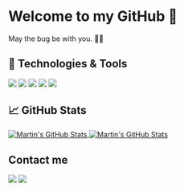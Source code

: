 # Welcome to my GitHub 👋
May the bug be with you. 🦠🦠
## 🔧 Technologies & Tools
![](https://img.shields.io/badge/Editor-Visual_Studio_Code-informational?style=flat&logo=visual-studio-code&logoColor=white&color=2bbc8a)
![](https://img.shields.io/badge/Machine_Learning-Python-informational?style=flat&logo=python&logoColor=white&color=2bbc8a)
![](https://img.shields.io/badge/Web-React-informational?style=flat&logo=react&logoColor=white&color=2bbc8a)
![](https://img.shields.io/badge/Databases-MySQL-informational?style=flat&logo=MySQL&logoColor=white&color=2bbc8a)
![](https://img.shields.io/badge/Cloud-Digital_Ocean-informational?style=flat&logo=digitalocean&logoColor=white&color=2bbc8a)

## &#x1f4c8; GitHub Stats
<a href="https://github.com/Thawatchai-S">
<img align="center" src="https://github-readme-stats.vercel.app/api/top-langs/?username=Thawatchai-S&show_icons=true&line_height=27&count_private=true&title_color=ffffff&text_color=c9cacc&icon_color=2bbc8a&bg_color=1d1f21&" alt="Martin's GitHub Stats" />
</a>
<a href="https://github.com/Thawatchai-S">
  <img align="center" src="https://github-readme-stats.vercel.app/api?username=Thawatchai-S&show_icons=true&theme=dracula" alt="Martin's GitHub Stats" />
</a>

## Contact me
![](https://img.shields.io/badge/Thawatchai_Saetan-Facebook-informational?style=flat&logo=facebook&logoColor=white&color=2bbc8a)
![](https://img.shields.io/badge/thawatchai.ez-Instagram-informational?style=flat&logo=instagram&logoColor=white&color=2bbc8a)

<!--
**Thawatchai-S/Thawatchai-S** is a ✨ _special_ ✨ repository because its `README.md` (this file) appears on your GitHub profile.

Here are some ideas to get you started:

- 🔭 I’m currently working on ...
- 🌱 I’m currently learning ...
- 👯 I’m looking to collaborate on ...
- 🤔 I’m looking for help with ...
- 💬 Ask me about ...
- 📫 How to reach me: ...
- 😄 Pronouns: ...
- ⚡ Fun fact: ...
-->
